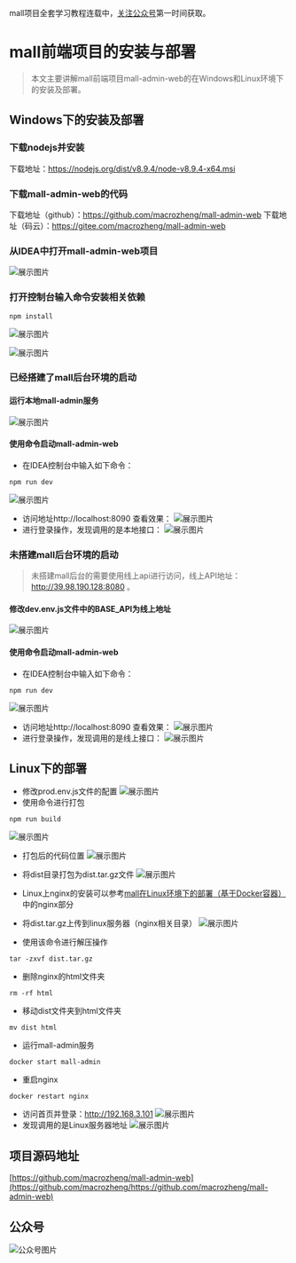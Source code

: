 mall项目全套学习教程连载中，[关注公众号](#公众号)第一时间获取。

# mall前端项目的安装与部署

> 本文主要讲解mall前端项目mall-admin-web的在Windows和Linux环境下的安装及部署。

## Windows下的安装及部署

### 下载nodejs并安装
下载地址：https://nodejs.org/dist/v8.9.4/node-v8.9.4-x64.msi

### 下载mall-admin-web的代码
下载地址（github）：https://github.com/macrozheng/mall-admin-web
下载地址（码云）：https://gitee.com/macrozheng/mall-admin-web

### 从IDEA中打开mall-admin-web项目
![展示图片](../images/tech_screen_12.png)
### 打开控制台输入命令安装相关依赖
```shell
npm install
```
![展示图片](../images/tech_screen_13.png)

![展示图片](../images/tech_screen_14.png)

### 已经搭建了mall后台环境的启动

#### 运行本地mall-admin服务
![展示图片](../images/tech_screen_15.png)

#### 使用命令启动mall-admin-web
- 在IDEA控制台中输入如下命令：
```shell
npm run dev
```
![展示图片](../images/tech_screen_16.png)
- 访问地址http://localhost:8090 查看效果：
![展示图片](../images/tech_screen_17.png)
- 进行登录操作，发现调用的是本地接口：
![展示图片](../images/tech_screen_18.png)

### 未搭建mall后台环境的启动

> 未搭建mall后台的需要使用线上api进行访问，线上API地址：http://39.98.190.128:8080 。

#### 修改dev.env.js文件中的BASE_API为线上地址

![展示图片](../images/tech_screen_19.png)

#### 使用命令启动mall-admin-web

- 在IDEA控制台中输入如下命令：
```shell
npm run dev
```
![展示图片](../images/tech_screen_16.png)
- 访问地址http://localhost:8090 查看效果：
![展示图片](../images/tech_screen_17.png)
- 进行登录操作，发现调用的是线上接口：
![展示图片](../images/tech_screen_20.png)

## Linux下的部署

- 修改prod.env.js文件的配置
![展示图片](../images/tech_screen_21.png)
- 使用命令进行打包
```shell
npm run build
```
![展示图片](../images/tech_screen_22.png)
- 打包后的代码位置
![展示图片](../images/tech_screen_23.png)

- 将dist目录打包为dist.tar.gz文件
![展示图片](../images/tech_screen_24.png)
- Linux上nginx的安装可以参考[mall在Linux环境下的部署（基于Docker容器）](https://mp.weixin.qq.com/s/0fVMK107i5bBq8kGQqg8KA)中的nginx部分
- 将dist.tar.gz上传到linux服务器（nginx相关目录）
![展示图片](../images/tech_screen_27.png)
- 使用该命令进行解压操作
```shell
tar -zxvf dist.tar.gz
```
- 删除nginx的html文件夹
```shell
rm -rf html
```
- 移动dist文件夹到html文件夹
```shell
mv dist html
```
- 运行mall-admin服务
```shell
docker start mall-admin
```
- 重启nginx
```shell
docker restart nginx
```
- 访问首页并登录：http://192.168.3.101
![展示图片](../images/tech_screen_25.png)
- 发现调用的是Linux服务器地址
![展示图片](../images/tech_screen_26.png)

## 项目源码地址

[https://github.com/macrozheng/mall-admin-web](https://github.com/macrozheng/https://github.com/macrozheng/mall-admin-web)

## 公众号

![公众号图片](http://macro-oss.oss-cn-shenzhen.aliyuncs.com/mall/banner/qrcode_for_macrozheng_258.jpg)
